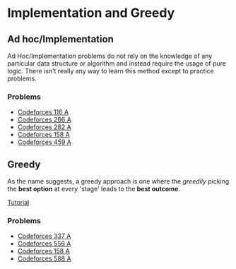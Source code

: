 # Implementation and Greedy

## Ad hoc/Implementation
Ad Hoc/Implementation problems do not rely on the knowledge of any particular data structure or algorithm and instead require the usage of pure logic. There isn't really any way to learn this method except to practice problems.

### Problems
* [Codeforces 116 A](http://codeforces.com/problemset/problem/116/A)
* [Codeforces 266 A](http://codeforces.com/problemset/problem/266/A)
* [Codeforces 282 A](http://codeforces.com/problemset/problem/282/A)
* [Codeforces 158 A](http://codeforces.com/problemset/problem/158/A)
* [Codeforces 459 A](http://codeforces.com/problemset/problem/459/A)

## Greedy

As the name suggests, a greedy approach is one where the *greedily* picking the **best option** at every 'stage' leads to the **best outcome**.

[Tutorial](https://www.hackerearth.com/practice/algorithms/greedy/basics-of-greedy-algorithms/tutorial/)

### Problems
* [Codeforces 337 A](http://codeforces.com/problemset/problem/337/A)
* [Codeforces 556 A](http://codeforces.com/problemset/problem/556/A)
* [Codeforces 158 A](http://codeforces.com/problemset/problem/158/B)
* [Codeforces 588 A](http://codeforces.com/problemset/problem/588/A)
